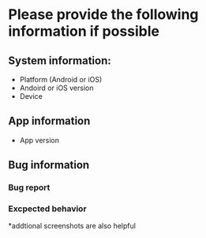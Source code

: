 # Please provide the following information if possible

## System information:
* Platform (Android or iOS)
* Andoird or iOS version
* Device

## App information
* App version

## Bug information
### Bug report

### Excpected behavior

*addtional screenshots are also helpful 
